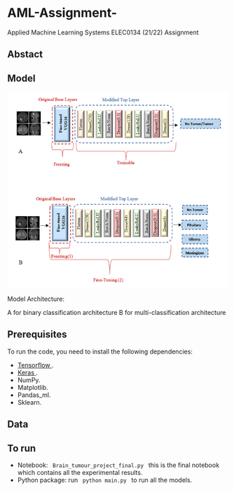 # AML-Assignment-
Applied Machine Learning Systems ELEC0134 (21/22) Assignment 
 

## Abstact

## Model

![test](/images/Model_Architecture.PNG)

Model Architecture: 

A for binary classification architecture
B for multi-classification architecture

## Prerequisites

To run the code, you need to install the following dependencies:
* <a href="https://www.tensorflow.org/"> Tensorflow </a>.
* <a href="https://keras.io"> Keras </a>. 
* NumPy.
* Matplotlib.
* Pandas_ml.
* Sklearn.


## Data



## To run


- Notebook:  <code> Brain_tumour_project_final.py </code> this is the final notebook which contains all the experimental results.
- Python package: run <code> python main.py </code> to run all the models.
